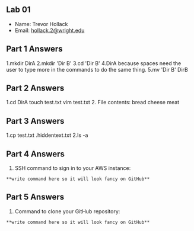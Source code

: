 ## Lab 01

- Name: Trevor Hollack
- Email: hollack.2@wright.edu

## Part 1 Answers

1.mkdir DirA
2.mkdir 'Dir B'
3.cd 'Dir B'
4.DirA because spaces need the user to type more in the commands to do the same thing.
5.mv 'Dir B' DirB

## Part 2 Answers

1.cd DirA
  touch test.txt
  vim test.txt
2. File contents:
bread
cheese
meat

## Part 3 Answers

1.cp test.txt .hiddentext.txt
2.ls -a

## Part 4 Answers

1. SSH command to sign in to your AWS instance:

```
**write command here so it will look fancy on GitHub**
```

## Part 5 Answers

1. Command to clone your GitHub repository:

```
**write command here so it will look fancy on GitHub**
```
